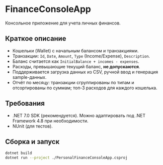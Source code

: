 ﻿# FinanceConsoleApp

Консольное приложение для учета личных финансов.

## Краткое описание
- Кошельки (Wallet) с начальным балансом и транзакциями.
- Транзакции: `Id`, `Date`, `Amount`, `Type` (Income/Expense), `Description`.
- Баланс считается как `InitialBalance + incomes - expenses`.
- Расходы, превышающие текущий баланс, **не допускаются**.
- Поддерживается загрузка данных из CSV, ручной ввод и генерация sample-данных.
- Отчёт по месяцу: транзакции сгруппированы по типам и отсортированы по суммам; топ-3 расходов для каждого кошелька.

## Требования
- .NET 7.0 SDK (рекомендуется). Можно адаптировать под .NET Framework 4.8 при необходимости.
- NUnit (для тестов).

## Сборка и запуск
```bash
dotnet build
dotnet run --project ./PersonalFinanceConsoleApp.csproj
